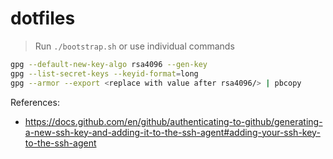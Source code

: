 
# dotfiles
> Run `./bootstrap.sh` or use individual commands

```bash
gpg --default-new-key-algo rsa4096 --gen-key
gpg --list-secret-keys --keyid-format=long
gpg --armor --export <replace with value after rsa4096/> | pbcopy
```

References: 
* https://docs.github.com/en/github/authenticating-to-github/generating-a-new-ssh-key-and-adding-it-to-the-ssh-agent#adding-your-ssh-key-to-the-ssh-agent
